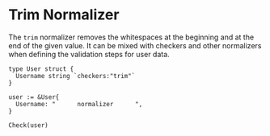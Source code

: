 # Trim Normalizer

The ```trim``` normalizer removes the whitespaces at the beginning and at the end of the given value. It can be mixed with checkers and other normalizers when defining the validation steps for user data.

```golang
type User struct {
  Username string `checkers:"trim"`
}

user := &User{
  Username: "      normalizer      ",
}

Check(user)
```
